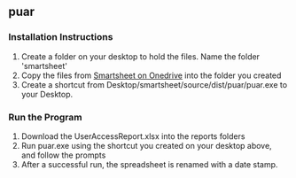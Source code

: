 ## puar

### Installation Instructions ###

1. Create a folder on your desktop to hold the files.  Name the folder 'smartsheet'
1. Copy the files from [Smartsheet on Onedrive](https://hp-my.sharepoint.com/personal/terrence_gaines_hp_com/_layouts/15/guestaccess.aspx?guestaccesstoken=%2fvLiWdcHIuAd%2fyDSGuETkPywqb8FEf70kUHOS66NTqo%3d&folderid=2_1e72c381aedcd47a4ba616e50ff2309ca&rev=1) into the folder you created
4. Create a shortcut from Desktop/smartsheet/source/dist/puar/puar.exe to your Desktop.

### Run the Program
1. Download the UserAccessReport.xlsx into the reports folders
2. Run puar.exe using the shortcut you created on your desktop above, and follow the prompts
3. After a successful run, the spreadsheet is renamed with a date stamp. 
